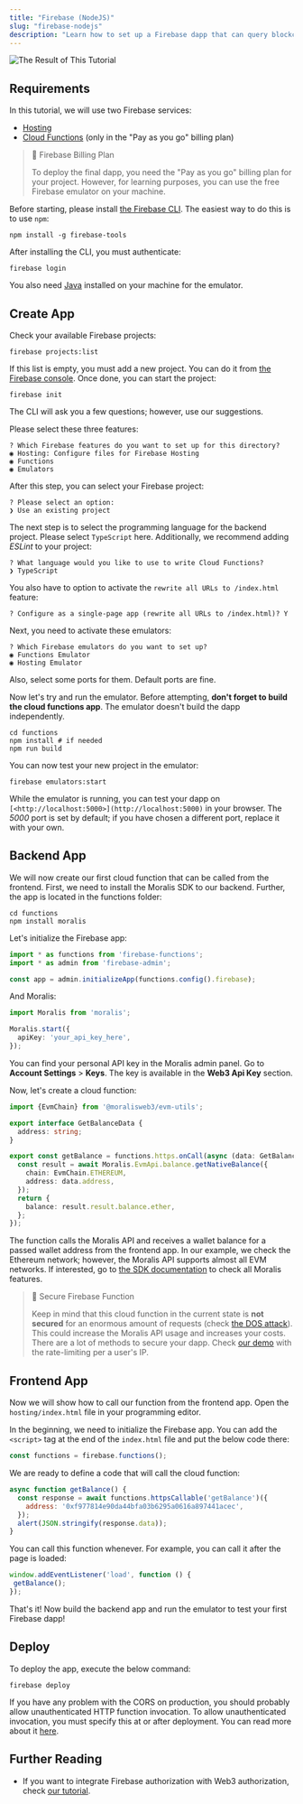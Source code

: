 ```yaml
---
title: "Firebase (NodeJS)"
slug: "firebase-nodejs"
description: "Learn how to set up a Firebase dapp that can query blockchain data, such as NFTs, tokens, balances, transfers, transactions, and more, from any Firebase application. This tutorial works on almost any blockchain, including Ethereum, Polygon, BNB Chain, Avalanche, Cronos, and many more!"
---
```

![The Result of This Tutorial](/img/content/4f09542-moralis-firebase-2.gif)

## Requirements

In this tutorial, we will use two Firebase services:

- [Hosting](https://firebase.google.com/docs/hosting)
- [Cloud Functions](https://firebase.google.com/docs/functions) (only in the "Pay as you go" billing plan)

> 📘 Firebase Billing Plan
> 
> To deploy the final dapp, you need the "Pay as you go" billing plan for your project. However, for learning purposes, you can use the free Firebase emulator on your machine.

Before starting, please install [the Firebase CLI](https://firebase.google.com/docs/cli). The easiest way to do this is to use `npm`:

```
npm install -g firebase-tools
```



After installing the CLI, you must authenticate:

```
firebase login
```



You also need [Java](https://www.oracle.com/java/technologies/javase/jdk18-archive-downloads.html) installed on your machine for the emulator.

## Create App

Check your available Firebase projects:

```shell
firebase projects:list
```



If this list is empty, you must add a new project. You can do it from [the Firebase console](https://console.firebase.google.com/). Once done, you can start the project:

```shell
firebase init
```



The CLI will ask you a few questions; however, use our suggestions.

Please select these three features:

```
? Which Firebase features do you want to set up for this directory?
◉ Hosting: Configure files for Firebase Hosting
◉ Functions
◉ Emulators
```



After this step, you can select your Firebase project:

```
? Please select an option:
❯ Use an existing project
```



The next step is to select the programming language for the backend project. Please select `TypeScript` here. Additionally, we recommend adding _ESLint_ to your project:

```
? What language would you like to use to write Cloud Functions?
❯ TypeScript 
```



You also have to option to activate the `rewrite all URLs to /index.html` feature:

```
? Configure as a single-page app (rewrite all URLs to /index.html)? Y
```



Next, you need to activate these emulators:

```
? Which Firebase emulators do you want to set up? 
◉ Functions Emulator
◉ Hosting Emulator
```



Also, select some ports for them. Default ports are fine.

Now let's try and run the emulator. Before attempting, **don't forget to build the cloud functions app**. The emulator doesn't build the dapp independently.

```shell
cd functions
npm install # if needed
npm run build
```



You can now test your new project in the emulator:

```shell
firebase emulators:start
```



While the emulator is running, you can test your dapp on `[<http://localhost:5000>](http://localhost:5000)` in your browser. The _5000_ port is set by default; if you have chosen a different port, replace it with your own.

## Backend App

We will now create our first cloud function that can be called from the frontend. First, we need to install the Moralis SDK to our backend. Further, the app is located in the functions folder:

```
cd functions
npm install moralis
```



Let's initialize the Firebase app:

```typescript functions/src/index.ts
import * as functions from 'firebase-functions';
import * as admin from 'firebase-admin';

const app = admin.initializeApp(functions.config().firebase);
```



And Moralis:

```typescript functions/src/index.ts
import Moralis from 'moralis';

Moralis.start({
  apiKey: 'your_api_key_here',
});
```



You can find your personal API key in the Moralis admin panel. Go to **Account Settings** > **Keys**. The key is available in the **Web3 Api Key** section.

Now, let's create a cloud function:

```typescript functions/src/index.ts
import {EvmChain} from '@moralisweb3/evm-utils';

export interface GetBalanceData {
  address: string;
}

export const getBalance = functions.https.onCall(async (data: GetBalanceData) => {
  const result = await Moralis.EvmApi.balance.getNativeBalance({
    chain: EvmChain.ETHEREUM,
    address: data.address,
  });
  return {
    balance: result.result.balance.ether,
  };
});
```



The function calls the Moralis API and receives a wallet balance for a passed wallet address from the frontend app. In our example, we check the Ethereum network; however, the Moralis API supports almost all EVM networks. If interested, go to [the SDK documentation](/web3-data-api/getting-started/moralis-sdk) to check all Moralis features.

> 🚧 Secure Firebase Function
> 
> Keep in mind that this cloud function in the current state is **not secured** for an enormous amount of requests (check [the DOS attack](https://en.wikipedia.org/wiki/Denial-of-service_attack)). This could increase the Moralis API usage and increases your costs. There are a lot of methods to secure your dapp. Check [our demo](https://github.com/MoralisWeb3/Moralis-JS-SDK/tree/main/demos/firebase-proxy) with the rate-limiting per a user's IP.

## Frontend App

Now we will show how to call our function from the frontend app. Open the `hosting/index.html` file in your programming editor.

In the beginning, we need to initialize the Firebase app. You can add the `<script>` tag at the end of the `index.html` file and put the below code there:

```javascript hosting/index.html
const functions = firebase.functions();
```



We are ready to define a code that will call the cloud function:

```javascript hosting/index.html
async function getBalance() {
  const response = await functions.httpsCallable('getBalance')({
    address: '0xf977814e90da44bfa03b6295a0616a897441acec',
  });
  alert(JSON.stringify(response.data));
}
```



You can call this function whenever. For example, you can call it after the page is loaded:

```javascript hosting/index.html
window.addEventListener('load', function () {
 getBalance(); 
});
```



That's it! Now build the backend app and run the emulator to test your first Firebase dapp!

## Deploy

To deploy the app, execute the below command:

```
firebase deploy
```



If you have any problem with the CORS on production, you should probably allow unauthenticated HTTP function invocation. To allow unauthenticated invocation, you must specify this at or after deployment. You can read more about it [here](https://cloud.google.com/functions/docs/securing/managing-access-iam#allowing_unauthenticated_http_function_invocation).

## Further Reading

- If you want to integrate Firebase authorization with Web3 authorization, check [our tutorial](/authentication-api/integrations/firebase-nodejs).